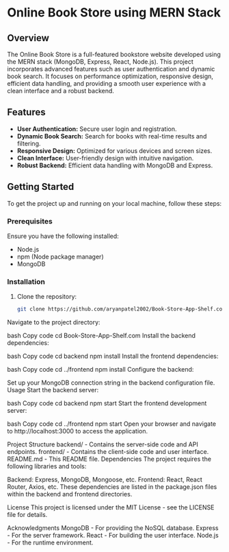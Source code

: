# Online Book Store using MERN Stack

## Overview

The Online Book Store is a full-featured bookstore website developed using the MERN stack (MongoDB, Express, React, Node.js). This project incorporates advanced features such as user authentication and dynamic book search. It focuses on performance optimization, responsive design, efficient data handling, and providing a smooth user experience with a clean interface and a robust backend.

## Features

- **User Authentication:** Secure user login and registration.
- **Dynamic Book Search:** Search for books with real-time results and filtering.
- **Responsive Design:** Optimized for various devices and screen sizes.
- **Clean Interface:** User-friendly design with intuitive navigation.
- **Robust Backend:** Efficient data handling with MongoDB and Express.

## Getting Started

To get the project up and running on your local machine, follow these steps:

### Prerequisites

Ensure you have the following installed:
- Node.js
- npm (Node package manager)
- MongoDB

### Installation

1. Clone the repository:
   ```bash
   git clone https://github.com/aryanpatel2002/Book-Store-App-Shelf.com.git
Navigate to the project directory:

bash
Copy code
cd Book-Store-App-Shelf.com
Install the backend dependencies:

bash
Copy code
cd backend
npm install
Install the frontend dependencies:

bash
Copy code
cd ../frontend
npm install
Configure the backend:

Set up your MongoDB connection string in the backend configuration file.
Usage
Start the backend server:

bash
Copy code
cd backend
npm start
Start the frontend development server:

bash
Copy code
cd ../frontend
npm start
Open your browser and navigate to http://localhost:3000 to access the application.

Project Structure
backend/ - Contains the server-side code and API endpoints.
frontend/ - Contains the client-side code and user interface.
README.md - This README file.
Dependencies
The project requires the following libraries and tools:

Backend: Express, MongoDB, Mongoose, etc.
Frontend: React, React Router, Axios, etc.
These dependencies are listed in the package.json files within the backend and frontend directories.

License
This project is licensed under the MIT License - see the LICENSE file for details.

Acknowledgments
MongoDB - For providing the NoSQL database.
Express - For the server framework.
React - For building the user interface.
Node.js - For the runtime environment.

